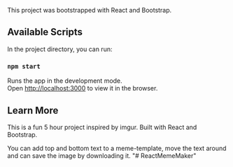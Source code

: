 This project was bootstrapped with React and Bootstrap.

## Available Scripts

In the project directory, you can run:

### `npm start`

Runs the app in the development mode.<br>
Open [http://localhost:3000](http://localhost:3000) to view it in the browser.

## Learn More

This is a fun 5 hour project inspired by imgur. Built with React and Bootstrap.

You can add top and bottom text to a meme-template, move the text around and can save the image by downloading it.
"# ReactMemeMaker" 
